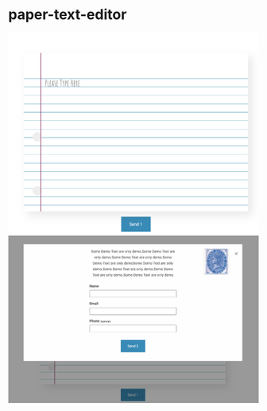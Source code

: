 # paper-text-editor

![Type Text](screenshots/screenshot-1.png?raw=true "Type Text")
![Send Text](screenshots/screenshot-2.png?raw=true "Send Text")